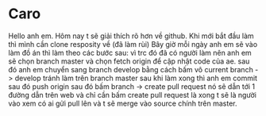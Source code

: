 # Caro
Hello anh em.
Hôm nay t sẽ giải thích rõ hơn về github.
Khi mới bắt đầu làm thì mình cần clone resposity về (đã làm rùi)
Bây giờ mỗi ngày anh em sẽ vào làm đồ án thì làm theo các bước sau:
vì trc đó đã có người làm nên anh em sẽ chọn branch master và chọn fetch origin để cập nhật code của ae.
sau đó anh em chuyển sang branch develop bằng cách bấm vô current branch -> develop 
tránh làm trên branch master
sau khi làm xong thì anh em commit sau đó push origin sau đó bấm branch -> create pull request
nó sẽ dẫn tới 1 đường dẫn trên web và chỉ cần bấm create pull request là xong
t sẽ là người vào xem có ai gửi pull lên và t sẽ merge vào source chính trên master.
